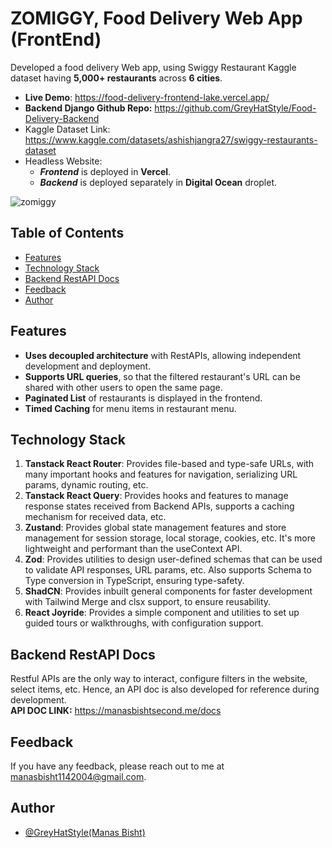 # ZOMIGGY, Food Delivery Web App (FrontEnd)
Developed a food delivery Web app, using Swiggy Restaurant Kaggle dataset having **5,000+ restaurants** across **6 cities**.
- **Live Demo**: https://food-delivery-frontend-lake.vercel.app/
- **Backend Django Github Repo:** https://github.com/GreyHatStyle/Food-Delivery-Backend
- Kaggle Dataset Link: https://www.kaggle.com/datasets/ashishjangra27/swiggy-restaurants-dataset
- Headless Website:
  - ***Frontend*** is deployed in **Vercel**.
  - ***Backend*** is deployed separately in **Digital Ocean** droplet.
  
![zomiggy](https://github.com/user-attachments/assets/7254d4d9-d3ae-4c3e-9a9f-1cd875fafe84)


## Table of Contents
- [Features](#features)
- [Technology Stack](#technology-stack)
- [Backend RestAPI Docs](#backend-restapi-docs)
- [Feedback](#feedback)
- [Author](#author)


## Features
- **Uses decoupled architecture** with RestAPIs, allowing independent development and deployment.
- **Supports URL queries**, so that the filtered restaurant's URL can be shared with other users to open the same page.
- **Paginated List** of restaurants is displayed in the frontend.
- **Timed Caching** for menu items in restaurant menu. 

## Technology Stack
1. **Tanstack React Router**: Provides file-based and type-safe URLs, with many important hooks and features for navigation, serializing URL params, dynamic routing, etc.
2. **Tanstack React Query**: Provides hooks and features to manage response states received from Backend APIs, supports a caching mechanism for received data, etc.
3. **Zustand**: Provides global state management features and store management for session storage, local storage, cookies, etc. It's more lightweight and performant than the useContext API.
4. **Zod**:  Provides utilities to design user-defined schemas that can be used to validate API responses, URL params, etc. Also supports Schema to Type conversion in TypeScript, ensuring type-safety.
5. **ShadCN**: Provides inbuilt general components for faster development with Tailwind Merge and clsx support, to ensure reusability. 
6. **React Joyride**: Provides a simple component and utilities to set up guided tours or walkthroughs, with configuration support.

## Backend RestAPI Docs
Restful APIs are the only way to interact, configure filters in the website, select items, etc. Hence, an API doc is also developed for reference during development.
\
**API DOC LINK:** https://manasbishtsecond.me/docs

## Feedback
If you have any feedback, please reach out to me at manasbisht1142004@gmail.com.


## Author

- [@GreyHatStyle(Manas Bisht)](https://github.com/GreyHatStyle)